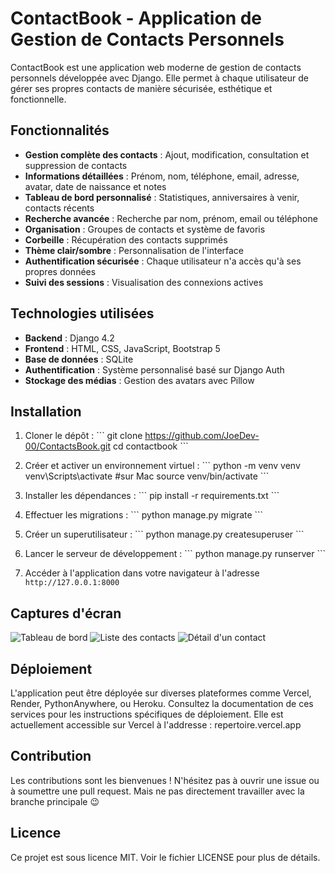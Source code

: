 # ContactBook - Application de Gestion de Contacts Personnels

ContactBook est une application web moderne de gestion de contacts personnels développée avec Django. Elle permet à chaque utilisateur de gérer ses propres contacts de manière sécurisée, esthétique et fonctionnelle.

## Fonctionnalités

- **Gestion complète des contacts** : Ajout, modification, consultation et suppression de contacts
- **Informations détaillées** : Prénom, nom, téléphone, email, adresse, avatar, date de naissance et notes
- **Tableau de bord personnalisé** : Statistiques, anniversaires à venir, contacts récents
- **Recherche avancée** : Recherche par nom, prénom, email ou téléphone
- **Organisation** : Groupes de contacts et système de favoris
- **Corbeille** : Récupération des contacts supprimés
- **Thème clair/sombre** : Personnalisation de l'interface
- **Authentification sécurisée** : Chaque utilisateur n'a accès qu'à ses propres données
- **Suivi des sessions** : Visualisation des connexions actives

## Technologies utilisées

- **Backend** : Django 4.2
- **Frontend** : HTML, CSS, JavaScript, Bootstrap 5
- **Base de données** : SQLite 
- **Authentification** : Système personnalisé basé sur Django Auth
- **Stockage des médias** : Gestion des avatars avec Pillow

## Installation

1. Cloner le dépôt :
   \`\`\`
   git clone https://github.com/JoeDev-00/ContactsBook.git
   cd contactbook
   \`\`\`

2. Créer et activer un environnement virtuel :
   \`\`\`
   python -m venv venv
   venv\Scripts\activate #sur Mac source venv/bin/activate
   \`\`\`

3. Installer les dépendances :
   \`\`\`
   pip install -r requirements.txt
   \`\`\`

4. Effectuer les migrations :
   \`\`\`
   python manage.py migrate
   \`\`\`

5. Créer un superutilisateur :
   \`\`\`
   python manage.py createsuperuser
   \`\`\`

6. Lancer le serveur de développement :
   \`\`\`
   python manage.py runserver
   \`\`\`

7. Accéder à l'application dans votre navigateur à l'adresse `http://127.0.0.1:8000`

## Captures d'écran

![Tableau de bord](screenshots/dashboard.png)
![Liste des contacts](screenshots/contact_list.png)
![Détail d'un contact](screenshots/contact_detail.png)

## Déploiement

L'application peut être déployée sur diverses plateformes comme Vercel, Render, PythonAnywhere, ou Heroku. Consultez la documentation de ces services pour les instructions spécifiques de déploiement.
Elle est actuellement accessible sur Vercel à l'addresse : repertoire.vercel.app

## Contribution

Les contributions sont les bienvenues ! N'hésitez pas à ouvrir une issue ou à soumettre une pull request.
Mais ne pas directement travailler avec la branche principale 😉

## Licence

Ce projet est sous licence MIT. Voir le fichier LICENSE pour plus de détails.
